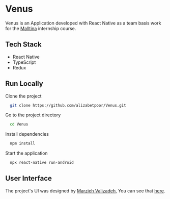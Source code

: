 # Venus

Venus is an Application developed with React Native as a team
basis work for the [Malltina](https://malltina.com/)
internship course.


## Tech Stack

- React Native
- TypeScript
- Redux


## Run Locally

Clone the project

```bash
  git clone https://github.com/alizabetpoor/Venus.git
```

Go to the project directory

```bash
  cd Venus
```

Install dependencies

```bash
  npm install
```

Start the application

```bash
  npx react-native run-android
```


## User Interface
The project's UI was designed by [Marzieh Valizadeh](https://github.com/mvlz),
You can see that
[here](https://www.figma.com/file/omHUJWXsGATqZ87t4sivpO/Malltina).

